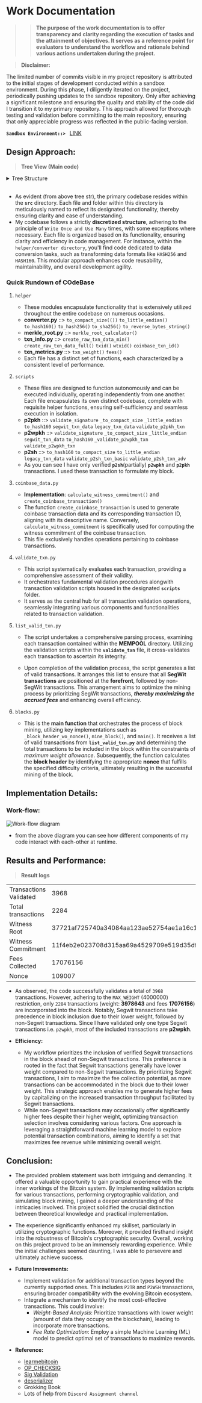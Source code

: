 # **Work Documentation**

>> **The purpose of the work documentation is to offer transparency and clarity regarding the execution of tasks and the attainment of objectives. It serves as a reference point for evaluators to understand the workflow and rationale behind various actions undertaken during the project.**

> **Disclaimer:**

The limited number of commits visible in my project repository is attributed to the initial stages of development conducted within a sandbox environment. During this phase, I diligently iterated on the project, periodically pushing updates to the sandbox repository. Only after achieving a significant milestone and ensuring the quality and stability of the code did I transition it to my primary repository. This approach allowed for thorough testing and validation before committing to the main repository, ensuring that only appreciable progress was reflected in the public-facing version.

**`Sandbox Environment::> `** [LINK](https://github.com/PsychoPunkSage/OpenSource_Logs/tree/main/BIP)

## **Design Approach:**

> **Tree View (Main code)**

<details>
<summary>Tree Structure</summary>

```
src
├── blocks.py
├── coinbase_data.py
├── helper
│   ├── converter.py
│   ├── merkle_root.py
│   ├── pubKey_uncompressor.py
│   ├── __pycache__
│   │   ├── converter.cpython-311.pyc
│   │   ├── merkle_root.cpython-311.pyc
│   │   ├── txn_info.cpython-311.pyc
│   │   └── txn_metrics.cpython-311.pyc
│   ├── txn_info.py
│   └── txn_metrics.py
├── list_valid_txn.py
├── __pycache__
│   ├── coinbase_data.cpython-311.pyc
│   ├── coinbase_txn_my.cpython-311.pyc
│   ├── list_valid_txn.cpython-311.pyc
│   └── validate_txn.cpython-311.pyc
├── scripts
│   ├── p2pkh.py
│   ├── p2sh.py
│   ├── p2wpkh.py
│   └── __pycache__
│       ├── p2pkh.cpython-311.pyc
│       ├── p2sh.cpython-311.pyc
│       └── p2wpkh.cpython-311.pyc
└── validate_txn.py

6 directories, 23 files
```

</details><br>


* As evident (from above tree str), the primary codebase resides within the **`src`** directory. Each file and folder within this directory is meticulously named to reflect its designated functionality, thereby ensuring clarity and ease of understanding.
* My codebase follows a strictly **discretized structure**, adhering to the principle of `Write Once and Use Many` times, with some exceptions where necessary. Each file is organized based on its functionality, ensuring clarity and efficiency in code management. For instance, within the `helper/converter directory`, you'll find code dedicated to data conversion tasks, such as transforming data formats like `HASH256` and `HASH160`. This modular approach enhances code reusability, maintainability, and overall development agility.

### Quick Rundown of COdeBase

1. `helper`
   - These modules encapsulate functionality that is extensively utilized throughout the entire codebase on numerous occasions.
   - **converter.py** ::> `to_compact_size(())` `to_little_endian()` `to_hash160()` `to_hash256()` `to_sha256()` `to_reverse_bytes_string()`
   - **merkle_root.py** ::> `merkle_root_calculator()`
   - **txn_info.py** ::> `create_raw_txn_data_min()` `create_raw_txn_data_full()` `txid()` `wtxid()` `coinbase_txn_id()`
   - **txn_metrics.py** ::> `txn_weight()` `fees()`
   - Each file has a distinct set of functions, each characterized by a consistent level of performance.

2. `scripts`
   - These files are designed to function autonomously and can be executed individually, operating independently from one another. Each file encapsulates its own distinct codebase, complete with requisite helper functions, ensuring self-sufficiency and seamless execution in isolation.
   - **p2pkh** ::> `validate_signature` `_to_compact_size` `_little_endian` `to_hash160` `segwit_txn_data` `legacy_txn_data` `validate_p2pkh_txn`
   - **p2wpkh** ::> `validate_signature` `_to_compact_size` `_little_endian ` `segwit_txn_data` `to_hash160` `_validate_p2wpkh_txn` `validate_p2wpkh_txn`
   - **p2sh** ::> `to_hash160` `to_compact_size` `to_little_endian` `legacy_txn_data` `validate_p2sh_txn_basic` `validate_p2sh_txn_adv`
   - As you can see I have only verified **`p2sh`**(partially) **`p2wpkh`** and **`p2pkh`**  transactions. I used these transaction to formulate my block.

3. `coinbase_data.py`
   - **Implementation**: `calculate_witness_commitment()` and `create_coinbase_transaction()`
   - The function `create_coinbase_transaction` is used to generate coinbase transaction data and its corresponding transaction ID, aligning with its descriptive name. Conversely, `calculate_witness_commitment` is specifically used for computing the witness commitment of the coinbase transaction. 
   - This file exclusively handles operations pertaining to coinbase transactions.

4. `validate_txn.py`
   - This script systematically evaluates each transaction, providing a comprehensive assessment of their validity.
   - It orchestrates fundamental validation procedures alongwith transaction validation scripts housed in the designated **`scripts`** folder.
   - It serves as the central hub for all transaction validation operations, seamlessly integrating various components and functionalities related to transaction validation.

5. `list_valid_txn.py`
   - The script undertakes a comprehensive parsing process, examining each transaction contained within the **MEMPOOL** directory. Utilizing the validation scripts within the **`validate_txn`** file, it cross-validates each transaction to ascertain its integrity.

   - Upon completion of the validation process, the script generates a list of valid transactions. It arranges this list to ensure that all **SegWit transactions** are positioned at the **forefront**, followed by non-SegWit transactions. This arrangement aims to optimize the mining process by prioritizing SegWit transactions, ***thereby maximizing the accrued fees*** and enhancing overall efficiency.

6. `blocks.py`
   - This is the **main function** that orchestrates the process of block mining, utilizing key implementations such as `_block_header_wo_nonce()`, `mine_block()`, and `main()`. It receives a list of valid transactions from **`list_valid_txn.py`** and determining the total transactions to be included in the block within the constraints of *maximum weight allowance*. Subsequently, the function calculates the **block header** by identifying the appropriate **nonce** that fulfills the specified difficulty criteria, ultimately resulting in the successful mining of the block.

## **Implementation Details:**

### Work-flow:
![Work-flow diagram](<image/workflow.jpg>)
- from the above diagram you can see how different components of my code interact with each-other at runtime.

## **Results and Performance:**

> **Result logs**

|                        |                                                                  |
| ---------------------- | ---------------------------------------------------------------- |
| Transactions Validated | 3968                                                             |
| Total transactions     | 2284                                                             |
| Witness Root           | 37721af725740a34084aa123ae52754ae1a16c16ffb7c510b61257d2089f35da |
| Witness Commitment     | 11f4eb2e023708d315aa69a4529709e519d35df82580ca05550031e44fd2d594 |
| Fees Collected         | 17076156                                                         |
| Nonce                  | 109007                                                           |

  - As observed, the code successfully validates a total of `3968` transactions. However, adhering to the `MAX_WEIGHT` (4000000) restriction, only `2284` transactions (weight: **3978643** and fees **17076156**) are incorporated into the block. Notably, Segwit transactions take precedence in block inclusion due to their lower weight, followed by non-Segwit transactions. Since I have validated only one type Segwit transactions i.e. `p2wpkh`, most of the included transactions are **p2wpkh**.

  - **Efficiency:**
      * My workflow prioritizes the inclusion of verified Segwit transactions in the block ahead of non-Segwit transactions. This preference is rooted in the fact that Segwit transactions generally have lower weight compared to non-Segwit transactions. By prioritizing Segwit transactions, I aim to maximize the fee collection potential, as more transactions can be accommodated in the block due to their lower weight. This strategic approach enables me to generate higher fees by capitalizing on the increased transaction throughput facilitated by Segwit transactions.
      * While non-Segwit transactions may occasionally offer significantly higher fees despite their higher weight, optimizing transaction selection involves considering various factors. One approach is leveraging a straightforward machine learning model to explore potential transaction combinations, aiming to identify a set that maximizes fee revenue while minimizing overall weight.

## **Conclusion:**

- The provided problem statement was both intriguing and demanding. It offered a valuable opportunity to gain practical experience with the inner workings of the Bitcoin system. By implementing validation scripts for various transactions, performing cryptographic validation, and simulating block mining, I gained a deeper understanding of the intricacies involved. This project solidified the crucial distinction between theoretical knowledge and practical implementation.

- The experience significantly enhanced my skillset, particularly in utilizing cryptographic functions. Moreover, it provided firsthand insight into the robustness of Bitcoin's cryptographic security. Overall, working on this project proved to be an immensely rewarding experience. While the initial challenges seemed daunting, I was able to persevere and ultimately achieve success.

- **Future Imrovements:**
  - Implement validation for additional transaction types beyond the currently supported ones. This includes `P2TR` and `P2WSH` transactions, ensuring broader compatibility with the evolving Bitcoin ecosystem.
  - Integrate a mechanism to identify the most cost-effective transactions. This could involve:
      * *Weight-Based Analysis*: Prioritize transactions with lower weight (amount of data they occupy on the blockchain), leading to incorporate more transactions.
      * *Fee Rate Optimization*: Employ a simple Machine Learning (ML) model to predict optimal set of transactions to maximize rewards.
- **Reference:**
  - [learmebitcoin](https://learnmeabitcoin.com/)
  - [OP_CHECKSIG](https://en.bitcoin.it/wiki/OP_CHECKSIG)
  - [Sig Validation](https://bitcoin.stackexchange.com/questions/32305/how-does-the-ecdsa-verification-algorithm-work-during-transaction)
  - [deserializer](https://rsbondi.github.io/btc-adventure/)
  - Grokking Book
  - Lots of help from `Discord Assignment channel`